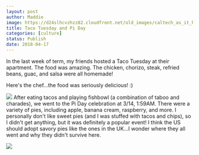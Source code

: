 ```yaml
---
layout: post
author: Maddie
image: https://d24slhcvzhzz82.cloudfront.net/old_images/caltech_as_it_happens/6a0105349b8251970b01bb0a01c3f1970d.jpg
title: Taco Tuesday and Pi Day
categories: [culture]
status: Publish
date: 2018-04-17
---
```


In the last week of term, my friends hosted a Taco Tuesday at their apartment. The food was amazing. The chicken, chorizo, steak, refried beans, guac, and salsa were all homemade!

Here's the chef...the food was seriously delicious! :)


![](https://d24slhcvzhzz82.cloudfront.net/old_images/caltech_as_it_happens/6a0105349b8251970b01bb0a01c3e9970d.jpg)
After eating tacos and playing fishbowl (a combination of taboo and charades), we went to the Pi Day celebration at 3/14, 1:59AM. There were a variety of pies, including apple, banana cream, raspberry, and more. I personally don't like sweet pies (and I was stuffed with tacos and chips), so I didn't get anything, but it was definitely a popular event! I think the US should adopt savory pies like the ones in the UK...I wonder where they all went and why they didn't survive here.


![](https://d24slhcvzhzz82.cloudfront.net/old_images/caltech_as_it_happens/6a0105349b8251970b01bb0a01c3f5970d.jpg)

